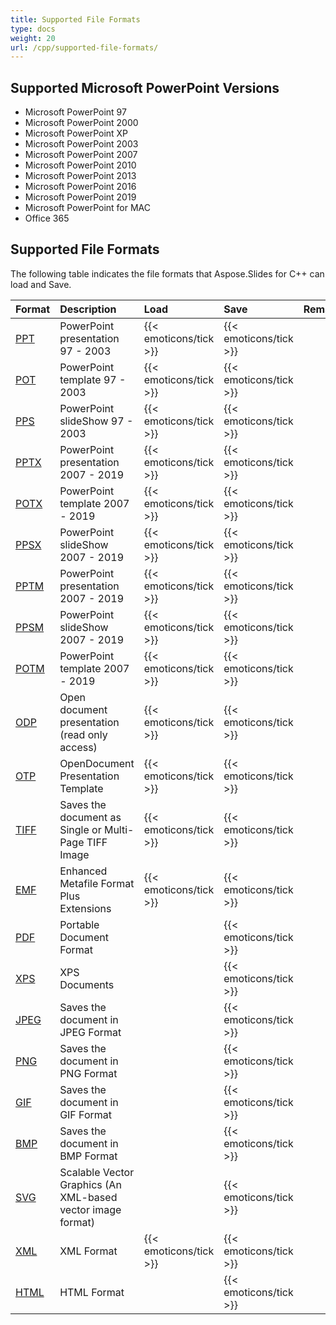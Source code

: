 ```yaml
---
title: Supported File Formats
type: docs
weight: 20
url: /cpp/supported-file-formats/
---
```


## **Supported Microsoft PowerPoint Versions**
- Microsoft PowerPoint 97
- Microsoft PowerPoint 2000
- Microsoft PowerPoint XP
- Microsoft PowerPoint 2003
- Microsoft PowerPoint 2007
- Microsoft PowerPoint 2010
- Microsoft PowerPoint 2013
- Microsoft PowerPoint 2016
- Microsoft PowerPoint 2019
- Microsoft PowerPoint for MAC
- Office 365

## **Supported File Formats**
The following table indicates the file formats that Aspose.Slides for C++ can load and Save.

|**Format**|**Description**|**Load**|**Save**|**Remarks**|
| :- | :- | :- | :- | :- |
|[PPT](https://docs.fileformat.com/presentation/ppt/)|PowerPoint presentation 97 - 2003|{{< emoticons/tick >}}|{{< emoticons/tick >}}| |
|[POT](https://docs.fileformat.com/presentation/pot/)|PowerPoint template 97 - 2003|{{< emoticons/tick >}}|{{< emoticons/tick >}}| |
|[PPS](https://docs.fileformat.com/presentation/pps/)|PowerPoint slideShow 97 - 2003|{{< emoticons/tick >}}|{{< emoticons/tick >}}| |
|[PPTX](https://docs.fileformat.com/presentation/pptx/)|PowerPoint presentation 2007 - 2019|{{< emoticons/tick >}}|{{< emoticons/tick >}}| |
|[POTX](https://docs.fileformat.com/presentation/potx/)|PowerPoint template 2007 - 2019|{{< emoticons/tick >}}|{{< emoticons/tick >}}| |
|[PPSX ](https://docs.fileformat.com/presentation/ppsx/)|PowerPoint slideShow 2007 - 2019|{{< emoticons/tick >}}|{{< emoticons/tick >}}| |
|[PPTM](https://docs.fileformat.com/presentation/pptm/)|PowerPoint presentation 2007 - 2019|{{< emoticons/tick >}}|{{< emoticons/tick >}}| |
|[PPSM](https://docs.fileformat.com/presentation/ppsm/)|PowerPoint slideShow 2007 - 2019|{{< emoticons/tick >}}|{{< emoticons/tick >}}| |
|[POTM](https://docs.fileformat.com/presentation/potm/)|PowerPoint template 2007 - 2019|{{< emoticons/tick >}}|{{< emoticons/tick >}}| |
|[ODP](https://docs.fileformat.com/presentation/odp/)|Open document presentation (read only access)|{{< emoticons/tick >}}|{{< emoticons/tick >}}| |
|[OTP](https://docs.fileformat.com/presentation/otp/)|OpenDocument Presentation Template|{{< emoticons/tick >}}|{{< emoticons/tick >}}| |
|[TIFF](https://docs.fileformat.com/image/tiff/)|Saves the document as Single or Multi-Page TIFF Image|{{< emoticons/tick >}}|{{< emoticons/tick >}}| |
|[EMF](https://docs.fileformat.com/image/emf/)|Enhanced Metafile Format Plus Extensions|{{< emoticons/tick >}}|{{< emoticons/tick >}}| |
|[PDF](https://docs.fileformat.com/pdf/)|Portable Document Format| |{{< emoticons/tick >}}| |
|[XPS](https://docs.fileformat.com/page-description-language/xps/)|XPS Documents| |{{< emoticons/tick >}}| |
|[JPEG](https://docs.fileformat.com/image/jpeg/)|Saves the document in JPEG Format| |{{< emoticons/tick >}}| |
|[PNG](https://docs.fileformat.com/image/png/)|Saves the document in PNG Format| |{{< emoticons/tick >}}| |
|[GIF](https://docs.fileformat.com/image/gif/)|Saves the document in GIF Format| |{{< emoticons/tick >}}| |
|[BMP](https://docs.fileformat.com/image/bmp/)|Saves the document in BMP Format| |{{< emoticons/tick >}}| |
|[SVG](https://docs.fileformat.com/page-description-language/svg/)|Scalable Vector Graphics (An XML-based vector image format)| |{{< emoticons/tick >}}| |
|[XML](https://docs.fileformat.com/web/xml/)|XML Format|{{< emoticons/tick >}}|{{< emoticons/tick >}}| |
|[HTML](https://docs.fileformat.com/web/html/)|HTML Format| |{{< emoticons/tick >}}| |



